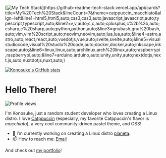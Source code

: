 <!--
**sakkke/sakkke** is a ✨ _special_ ✨ repository because its `README.md` (this file) appears on your GitHub profile.

Here are some ideas to get you started:

- 🔭 I’m currently working on ...
- 🌱 I’m currently learning ...
- 👯 I’m looking to collaborate on ...
- 🤔 I’m looking for help with ...
- 💬 Ask me about ...
- 📫 How to reach me: ...
- 😄 Pronouns: ...
- ⚡ Fun fact: ...
-->

[![My Tech Stack](https://github-readme-tech-stack.vercel.app/api/cards?title=My%20Tech%20Stack&lineCount=7&theme=catppuccin_macchiato&align=left&line1=html5,html5,auto;css3,css3,auto;javascript,javascript,auto;typescript,typescript,auto;&line2=v,v,auto;c,c,auto;cplusplus,c%2b%2b,auto;csharp,c%20sharp,auto;python,python,auto;&line3=gnubash,gnu%20bash,auto;vim,vim%20script,auto;neovim,neovim,auto;lua,lua,auto;&line4=astro,astro,auto;react,react,auto;vuedotjs,vue,auto;svelte,svelte,auto;&line5=visualstudiocode,visual%20studio%20code,auto;docker,docker,auto;inkscape,inkscape,auto;&line6=linux,linux,auto;archlinux,arch%20linux,auto;raspberrypi,raspberrypi,auto;&line7=arduino,arduino,auto;unity,unity,auto;nextdotjs,next.js,auto;nuxtdotjs,nuxt,auto;)](https://github-readme-tech-stack.vercel.app/api/cards?title=My%20Tech%20Stack&lineCount=7&theme=catppuccin_macchiato&align=left&line1=html5,html5,auto;css3,css3,auto;javascript,javascript,auto;typescript,typescript,auto;&line2=v,v,auto;c,c,auto;cplusplus,c%2b%2b,auto;csharp,c%20sharp,auto;python,python,auto;&line3=gnubash,gnu%20bash,auto;vim,vim%20script,auto;neovim,neovim,auto;lua,lua,auto;&line4=astro,astro,auto;react,react,auto;vuedotjs,vue,auto;svelte,svelte,auto;&line5=visualstudiocode,visual%20studio%20code,auto;docker,docker,auto;inkscape,inkscape,auto;&line6=linux,linux,auto;archlinux,arch%20linux,auto;raspberrypi,raspberrypi,auto;&line7=arduino,arduino,auto;unity,unity,auto;nextdotjs,next.js,auto;nuxtdotjs,nuxt,auto;)

[![Konosuke's GitHub stats](https://github-readme-stats.vercel.app/api?username=sakkke&show_icons=true&bg_color=24273a&text_color=cad3f5&icon_color=c6a0f6&title_color=8bd5ca)](https://github.com/anuraghazra/github-readme-stats)

# Hello There!
![Profile views](https://gpvc.arturio.dev/sakkke)

I'm Konosuke, just a random student developer who loves creating a Linux distro.
I love [Catppuccin](https://github.com/catppuccin/catppuccin) (especially, my favorite Catppuccin's flavor is *macchiato*), a very cool community-driven pastel theme, and OSS!

- 🔭 I’m currently working on creating a Linux distro [planeta](https://github.com/sakkke/planeta).
- 📫 How to reach me: [Email](mailto:w32w64@gmail.com)

And check out [my portfolio](https://classic-modern.netlify.app/)!
